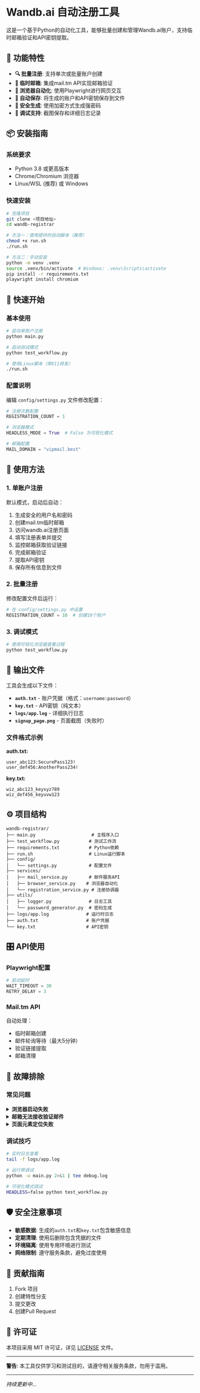 # Wandb.ai 自动注册工具

这是一个基于Python的自动化工具，能够批量创建和管理Wandb.ai账户，支持临时邮箱验证和API密钥提取。

## 🎯 功能特性

- **🔍 批量注册**: 支持单次或批量账户创建
- **📧 临时邮箱**: 集成mail.tm API实现邮箱验证
- **🤖 浏览器自动化**: 使用Playwright进行网页交互
- **📝 自动保存**: 将生成的账户和API密钥保存到文件
- **🔐 安全生成**: 使用加密方式生成强密码
- **🐛 调试支持**: 截图保存和详细日志记录

## 📦 安装指南

### 系统要求

- Python 3.8 或更高版本
- Chrome/Chromium 浏览器
- Linux/WSL (推荐) 或 Windows

### 快速安装

```bash
# 克隆项目
git clone <项目地址>
cd wandb-registrar

# 方法一：使用提供的自动脚本（推荐）
chmod +x run.sh
./run.sh

# 方法二：手动安装
python -m venv .venv
source .venv/bin/activate  # Windows: .venv\Scripts\activate
pip install -r requirements.txt
playwright install chromium
```

## 🚀 快速开始

### 基本使用

```bash
# 启动单账户注册
python main.py

# 启动测试模式
python test_workflow.py

# 使用Linux脚本（带X11转发）
./run.sh
```

### 配置说明

编辑 `config/settings.py` 文件修改配置：

```python
# 注册次数配置
REGISTRATION_COUNT = 1

# 浏览器模式
HEADLESS_MODE = True  # False 为可视化模式

# 邮箱配置
MAIL_DOMAIN = "vipmail.best"
```

## 🎯 使用方法

### 1. 单账户注册

默认模式，启动后自动：
1. 生成安全的用户名和密码
2. 创建mail.tm临时邮箱
3. 访问wandb.ai注册页面
4. 填写注册表单并提交
5. 监控邮箱获取验证链接
6. 完成邮箱验证
7. 提取API密钥
8. 保存所有信息到文件

### 2. 批量注册

修改配置文件后运行：

```python
# 在 config/settings.py 中设置
REGISTRATION_COUNT = 10  # 创建10个账户
```

### 3. 调试模式

```bash
# 使用可视化浏览器查看过程
python test_workflow.py
```

## 📁 输出文件

工具会生成以下文件：

- **`auth.txt`** - 账户凭据（格式：`username:password`）
- **`key.txt`** - API密钥（纯文本）
- **`logs/app.log`** - 详细执行日志
- **`signup_page.png`** - 页面截图（失败时）

### 文件格式示例

**auth.txt:**
```
user_abc123:SecurePass123!
user_def456:AnotherPass234!
```

**key.txt:**
```
wiz_abc123_keyxyz789
wiz_def456_keyuvw123
```

## ⚙️ 项目结构

```
wandb-registrar/
├── main.py                     # 主程序入口
├── test_workflow.py           # 测试工作流
├── requirements.txt           # Python依赖
├── run.sh                     # Linux运行脚本
├── config/
│   └── settings.py            # 配置文件
├── services/
│   ├── mail_service.py        # 邮件服务API
│   ├── browser_service.py    # 浏览器自动化
│   └── registration_service.py # 注册协调器
├── utils/
│   ├── logger.py              # 日志工具
│   └── password_generator.py  # 密码生成
├── logs/app.log              # 运行时日志
├── auth.txt                  # 账户凭据
└── key.txt                   # API密钥
```

## 🎛️ API使用

### Playwright配置

```python
# 启动延时
WAIT_TIMEOUT = 30
RETRY_DELAY = 3
```

### Mail.tm API

自动处理：
- 临时邮箱创建
- 邮件轮询等待（最大5分钟）
- 验证链接提取
- 邮箱清理

## 🔧 故障排除

### 常见问题

<details>
<summary><b>浏览器启动失败</b></summary>

**原因**: 缺少Chromium
**解决**: 
```bash
playwright install chromium
```
</details>

<details>
<summary><b>邮箱无法接收验证邮件</b></summary>

**原因**: Mail.tm服务延迟
**解决**: 检查网络连接，增加等待时间
</details>

<details>
<summary><b>页面元素定位失败</b></summary>

**原因**: wandb.ai页面更新
**解决**: 查看最新screenshot，更新selectors
</details>

### 调试技巧

```bash
# 实时日志查看
tail -f logs/app.log

# 运行带调试
python -u main.py 2>&1 | tee debug.log

# 可视化模式调试
HEADLESS=false python test_workflow.py
```

## 🛡️ 安全注意事项

- **敏感数据**: 生成的`auth.txt`和`key.txt`包含敏感信息
- **定期清理**: 使用后删除包含凭据的文件
- **环境隔离**: 使用专用环境进行测试
- **网络限制**: 遵守服务条款，避免过度使用

## 🤝 贡献指南

1. Fork 项目
2. 创建特性分支
3. 提交更改
4. 创建Pull Request

## 📄 许可证

本项目采用 MIT 许可证，详见 [LICENSE](LICENSE) 文件。

---

**警告**: 本工具仅供学习和测试目的，请遵守相关服务条款，勿用于滥用。

---

*持续更新中...*
